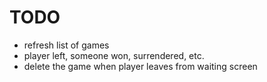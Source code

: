 # TODO
- refresh list of games
- player left, someone won, surrendered, etc.
- delete the game when player leaves from waiting screen 